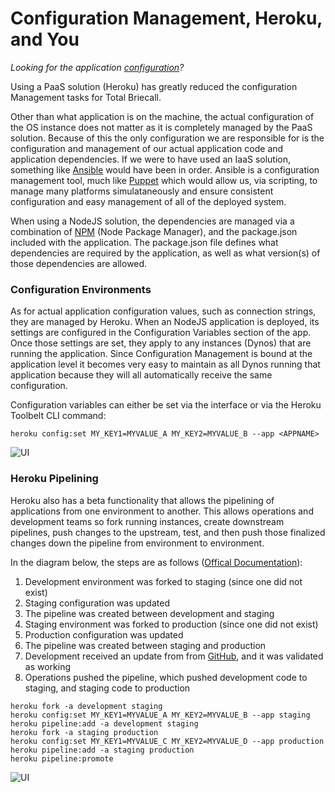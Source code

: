 # Configuration Management, Heroku, and You

_Looking for the application [configuration](docs/Configuration.md)?_

Using a PaaS solution (Heroku) has greatly reduced the configuration Management tasks for Total Briecall.

Other than what application is on the machine, the actual configuration of the OS instance does not matter as it is completely managed by the PaaS solution.  Because of this the only configuration we are responsible for is the configuration and management of our actual application code and application dependencies. If we were to have used an IaaS solution, something like [Ansible](http://www.ansible.com) would have been in order. Ansible is a configuration management tool, much like [Puppet](http://www.puppetlabs.com) which would allow us, via scripting, to manage many platforms simulataneously and ensure consistent configuration and easy management of all of the deployed system.

When using a NodeJS solution, the dependencies are managed via a combination of [NPM](https://www.npmjs.com/) (Node Package Manager), and the package.json included with the application.  The package.json file defines what dependencies are required by the application, as well as what version(s) of those dependencies are allowed.

### Configuration Environments

As for actual application configuration values, such as connection strings, they are managed by Heroku.  When an NodeJS application is deployed, its settings are configured in the Configuration Variables section of the app. Once those settings are set, they apply to any instances (Dynos) that are running the application.  Since Configuration Management is bound at the application level it becomes very easy to maintain as all Dynos running that application because they will all automatically receive the same configuration.

Configuration variables can either be set via the interface or via the Heroku Toolbelt CLI command:

`heroku config:set MY_KEY1=MYVALUE_A MY_KEY2=MYVALUE_B --app <APPNAME>`

![UI](https://raw.githubusercontent.com/wiki/TeraLogics/TotalBriecall/images/heroku-config.gif)

### Heroku Pipelining

Heroku also has a beta functionality that allows the pipelining of applications from one environment to another.  This allows operations and development teams so fork running instances, create downstream pipelines, push changes to the upstream, test, and then push those finalized changes down the pipeline from environment to environment.

In the diagram below, the steps are as follows ([Offical Documentation](https://blog.heroku.com/archives/2013/7/10/heroku-pipelines-beta)):

1. Development environment was forked to staging (since one did not exist)
1. Staging configuration was updated
1. The pipeline was created between development and staging
1. Staging environment was forked to production (since one did not exist)
1. Production configuration was updated
1. The pipeline was created between staging and production
1. Development received an update from from [GitHub](docs/Tools.md#github), and it was validated as working
1. Operations pushed the pipeline, which pushed development code to staging, and staging code to production

```
heroku fork -a development staging
heroku config:set MY_KEY1=MYVALUE_A MY_KEY2=MYVALUE_B --app staging 
heroku pipeline:add -a development staging
heroku fork -a staging production
heroku config:set MY_KEY1=MYVALUE_C MY_KEY2=MYVALUE_D --app production
heroku pipeline:add -a staging production
heroku pipeline:promote
```

![UI](https://raw.githubusercontent.com/wiki/TeraLogics/TotalBriecall/images/Heroku%20Pipeline%20Diagram.png)